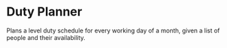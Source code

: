 # Duty Planner

Plans a level duty schedule for every working day of a month, given a list of people and their availability.

